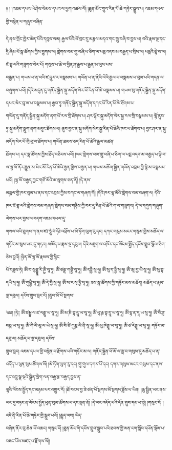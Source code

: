﻿  
༈   ། །འཇམ་དཔའ་ཡེ་ཤེས་སེམས་དཔའ་ལ་ཕྱག་འཚལ་ལོ། །ཐུན་མོང་གྲུབ་རིན་པོ་ཆེ་གཏེར་སྒྲུབ་པ། འཇམ་དཔལ་གྱི་བསྙེན་པ་གཞུང་བཞིན་  
  
དེ་ནས་གྲོང་ཁྱེར་ཆེན་པོའི་དབུས་སམ། རྒྱལ་པོའི་ཕོ་བྲང་དུ་མཎྜལ་མདའ་གང་གྲུ་བཞི་བ་བྱས་པ། བའི་རྣམ་ལྔ་དང་དྲི་ཞིམ་པོ་སྣ་ཚོགས་ཀྱིས་བྱུགས་ལ། གླེགས་བམ་གྲུ་བཞི་པ་ཅིག་ལ་པདྨ་འདབ་མ་བརྒྱད་པ་བྲིས་ལ། པདྨའི་ལྟེ་བ་ལ། ཛཾ་བྷ་ལའི་གཟུགས་སེར་པོ། གསུས་པ་ཆེ་བ་བྱིན་ཤ་རྒྱས་པ་རྒྱན་མ་ལུས་པས་  
བརྒྱན་པ། གཡས་པ་ན་བའི་ཛ་པཱུར་ར་བསྣམས་པ། གཡོན་པ་ན་ནེའི་ལེའི་རྒྱལ་པ་བསྣམས་པ་བུམ་པའི་གདན་ལ་བཞུགས་པའོ། །དེའི་མདུན་དུ་གནོད་སྦྱིན་སྐུ་མདོག་སེར་པོ་རིན་པོ་ཆེ་བསྣམས་པ། གཡས་སུ་གནོད་སྦྱིན་སྐུ་མདོག་དམར་སེར་བུ་མ་པ་བསྣམས་པ། རྒྱབ་ཏུ་གནོད་སྦྱིན་སྐུ་མདོག་དཀར་པོ་རིན་པོ་ཆེ་ཐོགས་པ་  
གཡོན་དུ་གནོད་སྦྱིན་སྐུ་མདོག་ནག་པོ་རལ་གྲི་ཐོགས་པ། ཤར་ལྷོར་སྐུ་མདོག་སེར་སྐྱ་རལ་གྲི་བསྣམས་པ། ལྷོ་ནུབ་ཏུ་སྐུ་མདོག་སྨུག་ནག་མདུང་ཐོགས་པ། ནུབ་བྱང་ན་སྐུ་མདོག་སེར་སྐྱ་རིན་པོ་ཆེའི་ཁང་པ་ཐོགས་པ། བྱང་ཤར་ན་སྐུ་མདོག་སེར་པོ་གྲི་ཕུ་བ་ཐོགས་པ། གཡོན་ཐམས་ཅད་རིན་པོ་ཆེའི་རྒྱལ་མཚན་  
ཐོགས་པ། དར་སྣ་ཚོགས་ཀྱིས་ཐོད་བཅིངས་པའོ། །ཡང་གླེགས་བམ་གྲུ་བཞི་པ་ཅིག་ལ་པདྨ་འདབ་མ་བརྒྱད་པ་ལྟེ་བ་ལ་ལྷ་མོ་ནོར་རྒྱུན་མ་སེར་མོ་རིན་པོ་ཆེའི་རྒྱན་གྱིས་བརྒྱན་པ། གཡས་མཆོག་སྦྱིན་གཡོན་འབྲས་ཀྱི་སྙེ་མ་བསྣམས་པའོ། །ལྷ་མོ་བརྒྱད་ཀྱང་གཙོ་མོའི་ཆ་ལུགས་ཅན་ནོ། །དེ་ནས་  
མཎྜལ་གྱི་ཁར་བུམ་པ་ནས་དང་འབྲས་ཀྱིས་བཀང་ལ་གཞག་གོ། །དེའི་ཁར་ལྷ་མོའི་གླེགས་བམ་བཞག་ལ། དེའི་ཁར་ཛཾ་བྷ་ལའི་གླེགས་བམ་གཞག་གླེགས་བམ་གཉིས་ཀྱི་བར་དུ་རིན་པོ་ཆེའི་ཀ་བ་གཟུགས། དེ་ལ་དགུག་གཞུག་ལེགས་པར་བྱས་ལ་བདག་འཇམ་དཔལ་དུ་  
གསལ་བའི་ཐུགས་ཀ་ནས་ཛཿ་ཧཱུཾ་བཾ་ཧོཿ་འཕྲོས་པ་མེ་ཏོག་ལུག་རུ་དང། དཀར་གསུམ་མངར་གསུམ་གྱིས་མཆོད་ལ་གཏོར་མ་སུམ་ཡར་དུ་གཏར། མཆོད་པ་རྣམ་ལྔ་དབུལ། དེའི་མཇུག་ལ་འཁོར་དང་ལོངས་སྤྱོད་དངོས་གྲུབ་སྩོལ་ཅིག་ཅེས་བྱའོ། །ཉིན་མོ་ལྷ་མོ་རྣམས་ཀྱི་སྙིང་  
པོ་བཟླས་ཏེ། ཨོཾ་བ་སུནྡྷཱ་རི་ཎྱཻ་སཱ་ཧཱ། ཨོཾ་ཙནྡྲ་ཀནྟྱཻ་སཱ་ཧཱ། ཨོཾ་དཏྟྱཻ་སཱ་ཧཱ། ཨོཾ་སུ་ད་ཏྟྱཻ་སཱ་ཧཱ། ཨོཾ་ཨཱ་རྱ་ཡཻ་སཱ་ཧཱ། ཨོཾ་སུ་བྷ་དཡཻ་སཱ་ཧཱ། ཨོཾ་གུཔྟྱཻ་སཱ་ཧཱ། ཨོཾ་དེ་བྱཻ་སཱ་ཧཱ། ཨོཾ་ས་ར་སྭ་ཏྱཻ་སཱ་ཧཱ། ཟས་སྣ་ཚོགས་ཀྱི་གཏོར་མས་མཆོད། མཆོད་པ་རྣམ་ལྔ་དབུལ། དངོས་གྲུབ་བླང་ངོ། །ནུབ་མོ་ཕོ་སྔགས་  
  
༄༅། །ཏེ༑ ཨོཾ་ཛམྦྷ་ལ་ཛ་ལནྡྲཱ་ཡ་སཱ་ཧཱ། ཨོཾ་མ་ཎི་བྷ་དྲཱ་ཡ་སཱ་ཧཱ། ཨོཾ་པུ་རྞ་བྷ་དྲཱ་ཡ་སཱ་ཧཱ། ཨོཾ་དྷ་ན་དཱ་ཡ་སཱ་ཧཱ། ཨོཾ་བཻ་ཤྲ་བཎཱ་ཡ་སཱ་ཧཱ། ཨོཾ་ཀི་ལི་མཱ་ལ་ཡེ་སཱ་ཧཱ། ཨོཾ་བི་ཙི་ཀུཎྜ་ལི་ནི་སཱ་ཧཱ། ཨོཾ་མུ་ཁེནྡྲཱ་ཡ་སཱ་ཧཱ། ཨོཾ་ཙ་རེནྡྲཱ་ཡ་སཱ་ཧཱ། གཏོར་མ་དབུ་ལ། མཆོད་པ་ལྔ་དབུལ། དངོས་  
གྲུབ་བླང། འཇམ་དཔལ་གྱི་བསྙེན་པ་རྫོགས་པའི་གཏོར་མ་ལ། གནོད་སྦྱིན་ཕོ་མོ་ལ་ཟླ་བ་གསུམ་དུ་མཆོད་པ་ན་འདོད་པ་ཕུན་སུམ་ཚོགས་སོ། །མེ་ཏོག་ལུག་རུ་དང། གུ་གུལ་དཀར་པོ་དང། དཀར་གསུམ་མངར་གསུམ་དང་ནས་དང་འབྲུ་སྣ་ལྔའི་སྦྱིན་སྲེག་ལན་བརྒྱ་རྩ་བརྒྱད་བྱས་ན་  
ལྷའི་ལོངས་སྤྱོད་དང་མཉམ་པར་འགྱུར་རོ། །ཐོ་རངས་བྱ་ཟེ་ཙན་ཕོ་སྔགས་མོ་སྔགས་ཟློས་པ་ཡིན། །ཆུ་སྦྱིན་ཡང་ནས་ཡང་དུ་བཏང་ན་ལོངས་སྤྱོད་ཕུན་སུམ་ཚོགས་པ་དང་ལྡན་ནོ། །དེ་ཡང་འདོད་པའི་དོན་གྲུབ་དམ་པ་སྟེ། །གསུང་ངོ། །འདི་ནི་རིན་པོ་ཆེ་གཏེར་གྱི་སྒྲུབ་པའོ། །རྒྱུད་ལས། ཡིད་  
བཞིན་ནོར་བུ་ཆེན་པོ་འཆང། གསུང་ངོ། །ཐུན་མོང་གི་དངོས་གྲུབ་སྒྲུབ་པའི་ཐབས་ཀྱི་མན་ངག་སློབ་དཔོན་སྡོམ་པ་བཟང་པོས་མཛད་པ་རྫོགས་སོ།།  
  
  
